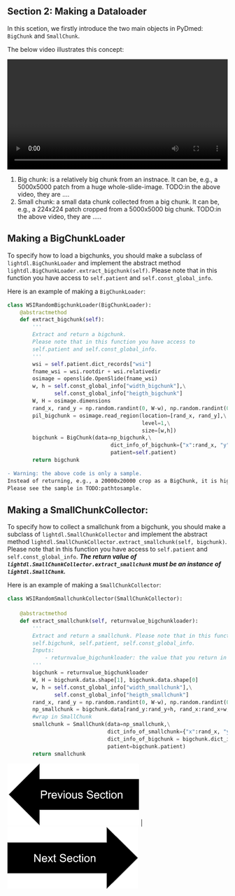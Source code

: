 ## Section 2: Making a Dataloader

In this scetion, we firstly introduce the two main objects in PyDmed: `BigChunk` and `SmallChunk`.

The below video illustrates this concept:

<div class="myvideo">
   <video  style="display:block; width:100%; height:auto;" autoplay controls loop="loop">
       <source src="sec2bigandsmallchunkv2.mp4" type="video/mp4" />
   </video>
</div>

1. Big chunk: is a relatively big chunk from an instnace. It can be, e.g., a 5000x5000 patch from a huge whole-slide-image.
   TODO:in the above video, they are .... 
2. Small chunk: a small data chunk collected from a big chunk. It can be, e.g., a 224x224 patch cropped from a 5000x5000 big chunk.
   TODO:in the above video, they are .....

## Making a BigChunkLoader
To specify how to load a bigchunks, you should make a subclass of `lightdl.BigChunkLoader` and implement the
abstract method `lightdl.BigChunkLoader.extract_bigchunk(self)`. 
Please note that in this function you have access to `self.patient` and `self.const_global_info`.

Here is an example of making a `BigChunkLoader`:

```python
class WSIRandomBigchunkLoader(BigChunkLoader):
    @abstractmethod
    def extract_bigchunk(self):
        '''
        Extract and return a bigchunk. 
        Please note that in this function you have access to
        self.patient and self.const_global_info.
        '''
        wsi = self.patient.dict_records["wsi"]
        fname_wsi = wsi.rootdir + wsi.relativedir
        osimage = openslide.OpenSlide(fname_wsi)
        w, h = self.const_global_info["width_bigchunk"],\
               self.const_global_info["heigth_bigchunk"] 
        W, H = osimage.dimensions
        rand_x, rand_y = np.random.randint(0, W-w), np.random.randint(0, H-h)
        pil_bigchunk = osimage.read_region(location=[rand_x, rand_y],\
                                           level=1,\
                                           size=[w,h])
        bigchunk = BigChunk(data=np_bigchunk,\
                                 dict_info_of_bigchunk={"x":rand_x, "y":rand_y},\
                                 patient=self.patient)
        return bigchunk
```
```diff
- Warning: the above code is only a sample.
Instead of returning, e.g., a 20000x20000 crop as a BigChunk, it is highly recommened to return a list of smaller BigChunks, e.g., 5 crops of size 10000x10000 in a list.
Please see the sample in TODO:pathtosample.
```
## Making a SmallChunkCollector:
To specify how to collect a smallchunk from a bigchunk, you should make a subclass of `lightdl.SmallChunkCollector` and implement the 
abstract method `lightdl.SmallChunkCollector.extract_smallchunk(self, bigchunk)`. 
Please note that in this function you have access to `self.patient` and `self.const_global_info`.
***The return value of `lightdl.SmallChunkCollector.extract_smallchunk` must be an instance of `lightdl.SmallChunk`.***

Here is an example of making a `SmallChunkCollector`:
```python
class WSIRandomSmallchunkCollector(SmallChunkCollector):

    @abstractmethod 
    def extract_smallchunk(self, returnvalue_bigchunkloader):
        '''
        Extract and return a smallchunk. Please note that in this function you have access to 
        self.bigchunk, self.patient, self.const_global_info.
        Inputs:
            - returnvalue_bigchunkloader: the value that you return in BigChunkLoader.extract_bigchunk(self).
        '''
        bigchunk = returnvalue_bigchunkloader
        W, H = bigchunk.data.shape[1], bigchunk.data.shape[0]
        w, h = self.const_global_info["width_smallchunk"],\
               self.const_global_info["heigth_smallchunk"]
        rand_x, rand_y = np.random.randint(0, W-w), np.random.randint(0, H-h)
        np_smallchunk = bigchunk.data[rand_y:rand_y+h, rand_x:rand_x+w, :]
        #wrap in SmallChunk
        smallchunk = SmallChunk(data=np_smallchunk,\
                                dict_info_of_smallchunk={"x":rand_x, "y":rand_y},\
                                dict_info_of_bigchunk = bigchunk.dict_info_of_bigchunk,\
                                patient=bigchunk.patient)
        return smallchunk
```


[![button](prevsectionv3.png)](tutorial_section1.html) | [![button](nextsectionv3.png)](tutorial_section3.html)



